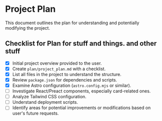
# Project Plan

This document outlines the plan for understanding and potentially modifying the project.

## Checklist for Plan for stuff and things. and other stuff

- [x] Initial project overview provided to the user.
- [x] Create `plan/project_plan.md` with a checklist.
- [x] List all files in the project to understand the structure.
- [x] Review `package.json` for dependencies and scripts.
- [x] Examine Astro configuration (`astro.config.mjs` or similar).
- [ ] Investigate React/Preact components, especially card-related ones.
- [ ] Analyze Tailwind CSS configuration.
- [ ] Understand deployment scripts.
- [ ] Identify areas for potential improvements or modifications based on user's future requests.
